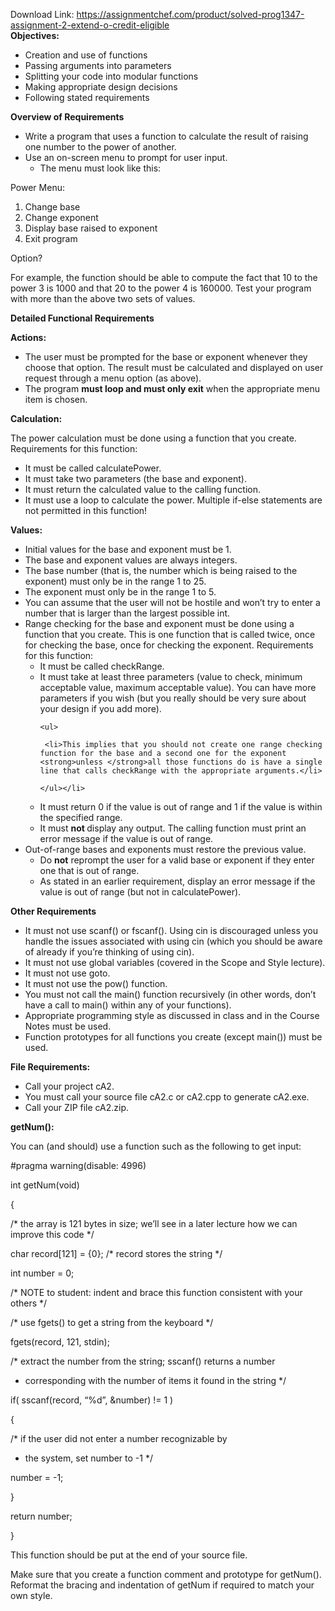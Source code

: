 Download Link: https://assignmentchef.com/product/solved-prog1347-assignment-2-extend-o-credit-eligible
<br>
<strong>Objectives:</strong>

<ul>

 <li>Creation and use of functions</li>

 <li>Passing arguments into parameters</li>

 <li>Splitting your code into modular functions</li>

 <li>Making appropriate design decisions</li>

 <li>Following stated requirements</li>

</ul>

<strong>Overview of Requirements</strong>

<ul>

 <li>Write a program that uses a function to calculate the result of raising one number to the power of another.</li>

 <li>Use an on-screen menu to prompt for user input.

  <ul>

   <li>The menu must look like this:</li>

  </ul></li>

</ul>

Power Menu:

<ol>

 <li>Change base</li>

 <li>Change exponent</li>

 <li>Display base raised to exponent</li>

 <li>Exit program</li>

</ol>

Option?

For example, the function should be able to compute the fact that 10 to the power 3 is 1000 and that 20 to the power 4 is 160000. Test your program with more than the above two sets of values.

<strong>Detailed Functional Requirements</strong>

<strong>Actions:</strong>

<ul>

 <li>The user must be prompted for the base or exponent whenever they choose that option. The result must be calculated and displayed on user request through a menu option (as above).</li>

 <li>The program <strong>must loop and must only exit</strong> when the appropriate menu item is chosen.</li>

</ul>

<strong>Calculation:</strong>

The power calculation must be done using a function that you create. Requirements for this function:

<ul>

 <li>It must be called calculatePower.</li>

 <li>It must take two parameters (the base and exponent).</li>

 <li>It must return the calculated value to the calling function.</li>

 <li>It must use a loop to calculate the power. Multiple if-else statements are not permitted in this function!</li>

</ul>

<strong>Values:</strong>

<ul>

 <li>Initial values for the base and exponent must be 1.</li>

 <li>The base and exponent values are always integers.</li>

 <li>The base number (that is, the number which is being raised to the exponent) must only be in the range 1 to 25.</li>

 <li>The exponent must only be in the range 1 to 5.</li>

 <li>You can assume that the user will not be hostile and won’t try to enter a number that is larger than the largest possible int.</li>

 <li>Range checking for the base and exponent must be done using a function that you create. This is one function that is called twice, once for checking the base, once for checking the exponent.  Requirements for this function:

  <ul>

   <li>It must be called checkRange.</li>

   <li>It must take at least three parameters (value to check, minimum acceptable value, maximum acceptable value). You can have more parameters if you wish (but you really should be very sure about your design if you add more).

    <ul>

     <li>This implies that you should not create one range checking function for the base and a second one for the exponent <strong>unless </strong>all those functions do is have a single line that calls checkRange with the appropriate arguments.</li>

    </ul></li>

   <li>It must return 0 if the value is out of range and 1 if the value is within the specified range.</li>

   <li>It must <strong>not </strong>display any output. The calling function must print an error message if the value is out of range.</li>

  </ul></li>

 <li>Out-of-range bases and exponents must restore the previous value.

  <ul>

   <li>Do <strong>not</strong> reprompt the user for a valid base or exponent if they enter one that is out of range.</li>

   <li>As stated in an earlier requirement, display an error message if the value is out of range (but not in calculatePower).</li>

  </ul></li>

</ul>

<strong>Other Requirements</strong>

<ul>

 <li>It must not use scanf() or fscanf(). Using cin is discouraged unless you handle the issues associated with using cin (which you should be aware of already if you’re thinking of using cin).</li>

 <li>It must not use global variables (covered in the Scope and Style lecture).</li>

 <li>It must not use goto.</li>

 <li>It must not use the pow() function.</li>

 <li>You must not call the main() function recursively (in other words, don’t have a call to main() within any of your functions).</li>

 <li>Appropriate programming style as discussed in class and in the Course Notes must be used.</li>

 <li>Function prototypes for all functions you create (except main()) must be used.</li>

</ul>

<strong>File Requirements:</strong>

<ul>

 <li>Call your project cA2.</li>

 <li>You must call your source file cA2.c or cA2.cpp to generate cA2.exe.</li>

 <li>Call your ZIP file cA2.zip.</li>

</ul>

<strong>getNum():</strong>

You can (and should) use a function such as the following to get input:




#pragma warning(disable: 4996)

int getNum(void)

{

/* the array is 121 bytes in size; we’ll see in a later lecture how we can improve this code */

char record[121] = {0}; /* record stores the string */

int number = 0;

/* NOTE to student: indent and brace this function consistent with your others */

/* use fgets() to get a string from the keyboard */

fgets(record, 121, stdin);

/* extract the number from the string; sscanf() returns a number

* corresponding with the number of items it found in the string */

if( sscanf(record, “%d”, &amp;number) != 1 )

{

/* if the user did not enter a number recognizable by

* the system, set number to -1 */

number = -1;

}

return number;

}

This function should be put at the end of your source file.

Make sure that you create a function comment and prototype for getNum(). Reformat the bracing and indentation of getNum if required to match your own style.


